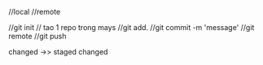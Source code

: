 //local
//remote

//git init // tao 1 repo trong mays
//git add.
//git commit -m 'message'
//git remote <chua remote>
//git push

changed ->> staged changed
